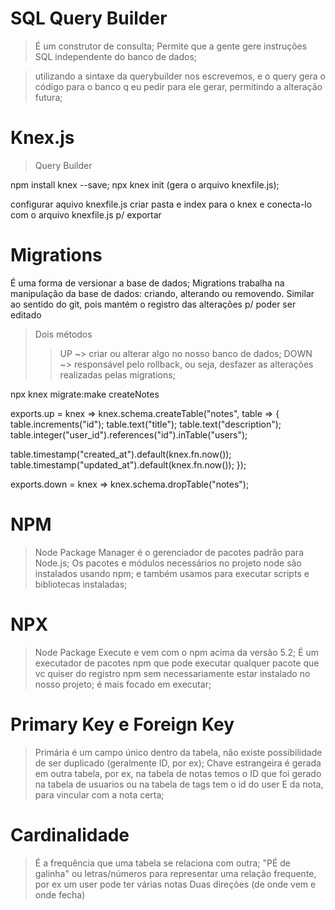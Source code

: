 # SQL Query Builder 
> É um construtor de consulta;
> Permite que a gente gere instruções SQL independente do banco de dados;

> utilizando a sintaxe da querybuilder nos escrevemos, e o query gera o código para o banco q eu pedir para ele gerar, permitindo a alteração futura;

# Knex.js
> Query Builder

npm install knex --save;
npx knex init (gera o arquivo knexfile.js);

configurar aquivo knexfile.js 
criar pasta e index para o knex e conecta-lo com o arquivo knexfile.js p/ exportar


# Migrations
É uma forma de versionar a base de dados;
Migrations trabalha na manipulação da base de dados: criando, alterando ou removendo.
Similar ao sentido do git, pois mantém o registro das alterações p/ poder ser editado
> Dois métodos
  >> UP 
  ~> criar ou alterar algo no nosso banco de dados;
  >> DOWN
  ~> responsável pelo rollback, ou seja, desfazer as alterações realizadas pelas migrations;

  npx knex migrate:make createNotes

  
exports.up = knex => knex.schema.createTable("notes", table => {
  table.increments("id");
  table.text("title");
  table.text("description");
  table.integer("user_id").references("id").inTable("users");

  table.timestamp("created_at").default(knex.fn.now());
  table.timestamp("updated_at").default(knex.fn.now());
});


exports.down = knex => knex.schema.dropTable("notes");


# NPM
> Node Package Manager é o gerenciador de pacotes padrão para Node.js;
> Os pacotes e módulos necessários no projeto node são instalados usando npm;
> e também usamos para executar scripts e bibliotecas instaladas;

# NPX
> Node Package Execute e vem com o npm acima da versão 5.2;
> É um executador de pacotes npm que pode executar qualquer pacote que vc quiser do registro npm sem necessariamente estar instalado no nosso projeto;
> é mais focado em executar;

# Primary Key e Foreign Key
> Primária é um campo único dentro da tabela, não existe possibilidade de ser duplicado (geralmente ID, por ex);
> Chave estrangeira é gerada em outra tabela, por ex, na tabela de notas temos o ID que foi gerado na tabela de usuarios ou na tabela de tags tem o id do user E da nota, para vincular com a nota certa;

# Cardinalidade
> É a frequência que uma tabela se relaciona com outra;
> "PÉ de galinha" ou letras/números para representar uma relação frequente, por ex um user pode ter várias notas
> Duas direções (de onde vem e onde fecha)